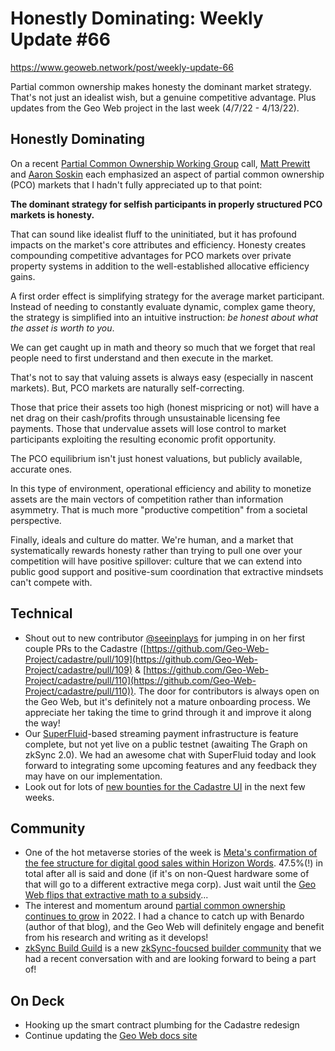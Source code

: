 # Honestly Dominating: Weekly Update #66

https://www.geoweb.network/post/weekly-update-66

Partial common ownership makes honesty the dominant market strategy. That&#39;s not just an idealist wish, but a genuine competitive advantage. Plus updates from the Geo Web project in the last week (4/7/22 - 4/13/22).

## Honestly Dominating

On a recent [Partial Common Ownership Working Group](https://gitcoin.co/grants/4976/pcot-working-group) call, [Matt Prewitt](https://twitter.com/m_t_prewitt) and [Aaron Soskin](https://twitter.com/AaronSoskin) each emphasized an aspect of partial common ownership (PCO) markets that I hadn&#39;t fully appreciated up to that point:

**The dominant strategy for selfish participants in properly structured PCO markets is honesty.**

That can sound like idealist fluff to the uninitiated, but it has profound impacts on the market&#39;s core attributes and efficiency. Honesty creates compounding competitive advantages for PCO markets over private property systems in addition to the well-established allocative efficiency gains.

A first order effect is simplifying strategy for the average market participant. Instead of needing to constantly evaluate dynamic, complex game theory, the strategy is simplified into an intuitive instruction: _be honest about what the asset is worth to you_.

We can get caught up in math and theory so much that we forget that real people need to first understand and then execute in the market.

That&#39;s not to say that valuing assets is always easy (especially in nascent markets). But, PCO markets are naturally self-correcting.

Those that price their assets too high (honest mispricing or not) will have a net drag on their cash/profits through unsustainable licensing fee payments. Those that undervalue assets will lose control to market participants exploiting the resulting economic profit opportunity.

The PCO equilibrium isn&#39;t just honest valuations, but publicly available, accurate ones.

In this type of environment, operational efficiency and ability to monetize assets are the main vectors of competition rather than information asymmetry. That is much more &quot;productive competition&quot; from a societal perspective.

Finally, ideals and culture do matter. We&#39;re human, and a market that systematically rewards honesty rather than trying to pull one over your competition will have positive spillover: culture that we can extend into public good support and positive-sum coordination that extractive mindsets can&#39;t compete with.

## Technical

- Shout out to new contributor [@seeinplays](https://twitter.com/seeinplays) for jumping in on her first couple PRs to the Cadastre ([https://github.com/Geo-Web-Project/cadastre/pull/109](https://github.com/Geo-Web-Project/cadastre/pull/109) &amp; [https://github.com/Geo-Web-Project/cadastre/pull/110](https://github.com/Geo-Web-Project/cadastre/pull/110)). The door for contributors is always open on the Geo Web, but it&#39;s definitely not a mature onboarding process. We appreciate her taking the time to grind through it and improve it along the way!
- Our [SuperFluid](https://www.superfluid.finance/home)-based streaming payment infrastructure is feature complete, but not yet live on a public testnet (awaiting The Graph on zkSync 2.0). We had an awesome chat with SuperFluid today and look forward to integrating some upcoming features and any feedback they may have on our implementation.
- Look out for lots of [new bounties for the Cadastre UI](https://github.com/Geo-Web-Project/cadastre/issues) in the next few weeks.

## Community

- One of the hot metaverse stories of the week is [Meta&#39;s confirmation of the fee structure for digital good sales within Horizon Words](https://www.theverge.com/2022/4/11/23020684/meta-horizon-worlds-test-creators-sell-virtual-items-monetization). 47.5%(!) in total after all is said and done (if it&#39;s on non-Quest hardware some of that will go to a different extractive mega corp). Just wait until the [Geo Web flips that extractive math to a subsidy](https://twitter.com/thegeoweb/status/1514302573246918676)...
- The interest and momentum around [partial common ownership continues to grow](https://mirror.xyz/0x24EB84F2C45eB0BDe32183662B417cbc8896E34f/scS-E-toB-A4cNKP-YwNv9rbcQC2hbMtiGn87vnQeKo) in 2022. I had a chance to catch up with Benardo (author of that blog), and the Geo Web will definitely engage and benefit from his research and writing as it develops!
- [zkSync Build Guild](https://twitter.com/zkbuildguild) is a new [zkSync-foucsed builder community](https://medium.com/@metatoad38/zkbuild-guild-a-community-thesis-cc2109ef462d) that we had a recent conversation with and are looking forward to being a part of!

## On Deck

- Hooking up the smart contract plumbing for the Cadastre redesign
- Continue updating the [Geo Web docs site](https://docs.geoweb.network/)
